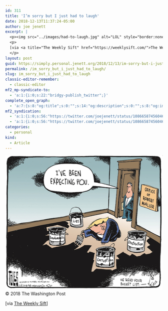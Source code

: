 ```yaml
---
id: 311
title: 'I’m sorry but I just had to laugh'
date: 2018-12-13T11:37:24-05:00
author: joe jenett
excerpt: |
  <p><img src="../images/had-to-laugh.jpg" alt="LOL" style="border:none;"><br>&copy; 2018 The Washington Post</p>
  <p>
  [via <a title="The Weekly Sift" href="https://weeklysift.com/">The Weekly Sift</a>]
  </p>
layout: post
guid: https://simply.personal.jenett.org/2018/12/13/im-sorry-but-i-just-had-to-laugh/
permalink: /im_sorry_but_i_just_had_to_laugh/
slug: im_sorry_but_i_just_had_to_laugh
classic-editor-remember:
  - classic-editor
mf2_mp-syndicate-to:
  - 'a:1:{i:0;s:22:"bridgy-publish_twitter";}'
complete_open_graph:
  - 'a:7:{s:8:"og:title";s:0:"";s:14:"og:description";s:0:"";s:8:"og:image";s:0:"";s:7:"og:type";s:0:"";s:12:"twitter:card";s:7:"summary";s:19:"twitter:description";s:0:"";s:15:"twitter:creator";s:0:"";}'
mf2_syndication:
  - 'a:1:{i:0;s:56:"https://twitter.com/joejenett/status/1086658745604681729";}'
  - 'a:1:{i:0;s:56:"https://twitter.com/joejenett/status/1086658745604681729";}'
categories:
  - personal
kind:
  - Article
---
```

<img src="../images/had-to-laugh.jpg" alt="LOL" style="border:none;">  
&copy; 2018 The Washington Post

[via [The Weekly Sift](https://weeklysift.com/ "The Weekly Sift")]